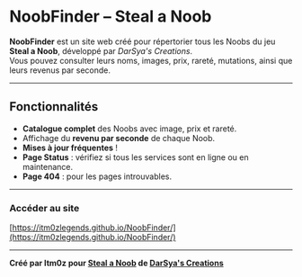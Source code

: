 # NoobFinder – Steal a Noob

**NoobFinder** est un site web créé pour répertorier tous les Noobs du jeu **Steal a Noob**, développé par *DarSya's Creations*.  
Vous pouvez consulter leurs noms, images, prix, rareté, mutations, ainsi que leurs revenus par seconde.

---

## Fonctionnalités
- **Catalogue complet** des Noobs avec image, prix et rareté.  
- Affichage du **revenu par seconde** de chaque Noob.  
- **Mises à jour fréquentes** !  
- **Page Status** : vérifiez si tous les services sont en ligne ou en maintenance.  
- **Page 404** : pour les pages introuvables.

---

### Accéder au site
[https://itm0zlegends.github.io/NoobFinder/](https://itm0zlegends.github.io/NoobFinder/)

---

**Créé par Itm0z pour [Steal a Noob](https://www.roblox.com/fr/games/101167958456783/Now-Steal-A-Noob) de [DarSya's Creations](https://www.roblox.com/fr/communities/960617486/DarSyas-Creaations)**
